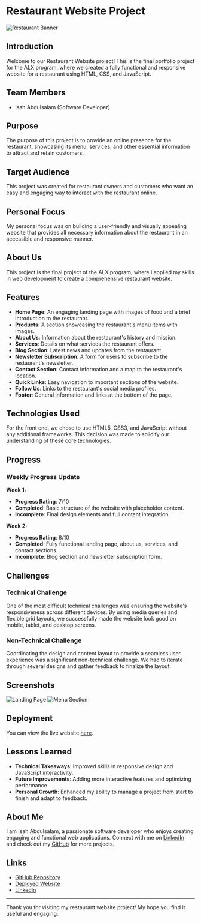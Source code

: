 # Restaurant Website Project

![Restaurant Banner](.icons/banner.png)

## Introduction

Welcome to our Restaurant Website project! This is the final portfolio project for the ALX program, where we created a fully functional and responsive website for a restaurant using HTML, CSS, and JavaScript.

## Team Members

- Isah Abdulsalam (Software Developer)

## Purpose

The purpose of this project is to provide an online presence for the restaurant, showcasing its menu, services, and other essential information to attract and retain customers.

## Target Audience

This project was created for restaurant owners and customers who want an easy and engaging way to interact with the restaurant online.

## Personal Focus

My personal focus was on building a user-friendly and visually appealing website that provides all necessary information about the restaurant in an accessible and responsive manner.

## About Us

This project is the final project of the ALX program, where i applied my skills in web development to create a comprehensive restaurant website.

## Features

- **Home Page**: An engaging landing page with images of food and a brief introduction to the restaurant.
- **Products**: A section showcasing the restaurant's menu items with images.
- **About Us**: Information about the restaurant's history and mission.
- **Services**: Details on what services the restaurant offers.
- **Blog Section**: Latest news and updates from the restaurant.
- **Newsletter Subscription**: A form for users to subscribe to the restaurant's newsletter.
- **Contact Section**: Contact information and a map to the restaurant's location.
- **Quick Links**: Easy navigation to important sections of the website.
- **Follow Us**: Links to the restaurant's social media profiles.
- **Footer**: General information and links at the bottom of the page.

## Technologies Used

For the front end, we chose to use HTML5, CSS3, and JavaScript without any additional frameworks. This decision was made to solidify our understanding of these core technologies.

## Progress

### Weekly Progress Update

**Week 1:**

- **Progress Rating**: 7/10
- **Completed**: Basic structure of the website with placeholder content.
- **Incomplete**: Final design elements and full content integration.

**Week 2:**

- **Progress Rating**: 8/10
- **Completed**: Fully functional landing page, about us, services, and contact sections.
- **Incomplete**: Blog section and newsletter subscription form.

## Challenges

### Technical Challenge

One of the most difficult technical challenges was ensuring the website's responsiveness across different devices. By using media queries and flexible grid layouts, we successfully made the website look good on mobile, tablet, and desktop screens.

### Non-Technical Challenge

Coordinating the design and content layout to provide a seamless user experience was a significant non-technical challenge. We had to iterate through several designs and gather feedback to finalize the layout.

## Screenshots

![Landing Page](path/to/landing-page-screenshot.jpg)
![Menu Section](path/to/menu-section-screenshot.jpg)

## Deployment

You can view the live website [here](https://your-deployed-website-link).

## Lessons Learned

- **Technical Takeaways**: Improved skills in responsive design and JavaScript interactivity.
- **Future Improvements**: Adding more interactive features and optimizing performance.
- **Personal Growth**: Enhanced my ability to manage a project from start to finish and adapt to feedback.

## About Me

I am Isah Abdulsalam, a passionate software developer who enjoys creating engaging and functional web applications. Connect with me on [LinkedIn](https://www.linkedin.com/in/isahabdulsalam) and check out my [GitHub](https://github.com/isahabdulsalam) for more projects.

## Links

- [GitHub Repository](https://github.com/isahabdulsalam/DineEase)
- [Deployed Website](https://your-deployed-website-link)
- [LinkedIn](https://www.linkedin.com/in/isahabdulsalam)

---

Thank you for visiting my restaurant website project! My hope you find it useful and engaging.
